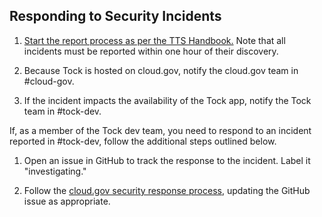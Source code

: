 ## Responding to Security Incidents

1. [Start the report process as per the TTS Handbook.](https://handbook.tts.gsa.gov/security-incidents/) Note that all incidents must be reported within one hour of their discovery.

1. Because Tock is hosted on cloud.gov, notify the cloud.gov team in #cloud-gov.

1. If the incident impacts the availability of the Tock app, notify the Tock team in #tock-dev.


If, as a member of the Tock dev team, you need to respond to an incident reported in #tock-dev, follow the additional steps outlined below.

1. Open an issue in GitHub to track the response to the incident. Label it "investigating."

1. Follow the [cloud.gov security response process](https://cloud.gov/docs/ops/security-ir-checklist/), updating the GitHub issue as appropriate. 
